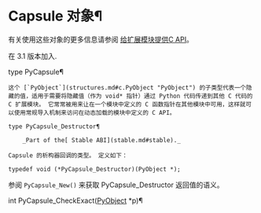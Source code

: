 # Capsule 对象¶

有关使用这些对象的更多信息请参阅 [给扩展模块提供C API](9.拓展和嵌入/extending.md#using-capsules)。

在 3.1 版本加入.

type PyCapsule¶  

    

~~~
这个 [`PyObject`](structures.md#c.PyObject "PyObject") 的子类型代表一个隐藏的值，适用于需要将隐藏值（作为 void* 指针）通过 Python 代码传递到其他 C 代码的 C 扩展模块。 它常常被用来让在一个模块中定义的 C 函数指针在其他模块中可用，这样就可以使用常规导入机制来访问在动态加载的模块中定义的 C API。

type PyCapsule_Destructor¶  

    _Part of the[ Stable ABI](stable.md#stable)._

Capsule 的析构器回调的类型。 定义如下：
~~~
    
    
~~~
typedef void (*PyCapsule_Destructor)(PyObject *);
~~~

参阅 `PyCapsule_New()` 来获取 PyCapsule_Destructor 返回值的语义。

int PyCapsule_CheckExact([PyObject](structures.md#c.PyObject "PyObject") *p)¶  

    

~~~
